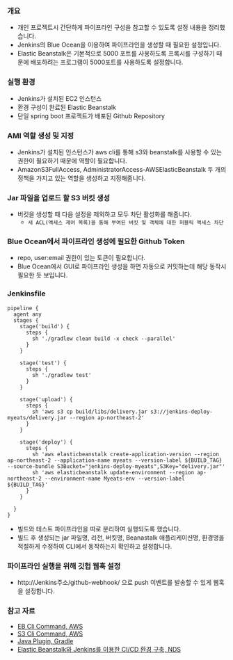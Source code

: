 ### 개요

- 개인 프로젝트시 간단하게 파이프라인 구성을 참고할 수 있도록 설정 내용을 정리했습니다.
- Jenkins의 Blue Ocean을 이용하여 파이프라인을 생성할 때 필요한 설정입니다.
- Elastic Beanstalk은 기본적으로 5000 포트를 사용하도록 프록시를 구성하기 때문에 배포하려는 프로그램이 5000포트를 사용하도록 설정합니다.

### 실행 환경

- Jenkins가 설치된 EC2 인스턴스
- 환경 구성이 완료된 Elastic Beanstalk
- 단일 spring boot 프로젝트가 배포된 Github Repository

### AMI 역할 생성 및 지정

- Jenkins가 설치된 인스턴스가 aws cli를 통해 s3와 beanstalk를 사용할 수 있는 권한이 필요하기 때문에 역할이 필요합니다.
- AmazonS3FullAccess, AdministratorAccess-AWSElasticBeanstalk 두 개의 정책을 가지고 있는 역할을 생성하고 지정해줍니다.

### Jar 파일을 업로드 할 S3 버킷 생성

- 버킷을 생성할 때 다음 설정을 제외하고 모두 차단 활성화를 해줍니다.
    - `새 ACL(액세스 제어 목록)을 통해 부여된 버킷 및 객체에 대한 퍼블릭 액세스 차단`

### Blue Ocean에서 파이프라인 생성에 필요한 Github Token

- repo, user:email 권한이 있는 토큰이 필요합니다.
- Blue Ocean에서 GUI로 파이프라인 생성을 하면 자동으로 커밋하는데 해당 동작시 필요한 듯 보입니다.

### Jenkinsfile

```
pipeline {
  agent any
  stages {
    stage('build') {
      steps {
        sh './gradlew clean build -x check --parallel'
      }
    }

    stage('test') {
      steps {
        sh './gradlew test'
      }
    }

    stage('upload') {
      steps {
        sh 'aws s3 cp build/libs/delivery.jar s3://jenkins-deploy-myeats/delivery.jar --region ap-northeast-2'
      }
    }

    stage('deploy') {
      steps {
        sh 'aws elasticbeanstalk create-application-version --region ap-northeast-2 --application-name myeats --version-label ${BUILD_TAG} --source-bundle S3Bucket="jenkins-deploy-myeats",S3Key="delivery.jar"'
        sh 'aws elasticbeanstalk update-environment --region ap-northeast-2 --environment-name Myeats-env --version-label ${BUILD_TAG}'
      }
    }

  }
}

```

- 빌드와 테스트 파이프라인을 따로 분리하여 실행되도록 했습니다.
- 빌드 후 생성되는 jar 파일명, 리전, 버킷명, Beanastalk 애플리케이션명, 환경명을 적절하게 수정하여 CLI에서 동작하는지 확인하고 설정합니다.

### 파이프라인 실행을 위해 깃헙 웹훅 설정

- http://Jenkins주소/github-webhook/ 으로 push 이벤트를 발송할 수 있게 웹훅을 설정합니다.

### 참고 자료

- [EB Cli Command, AWS](https://docs.aws.amazon.com/ko_kr/elasticbeanstalk/latest/dg/eb-cli3.html)
- [S3 Cli Command, AWS](https://docs.aws.amazon.com/ko_kr/cli/latest/userguide/cli-services-s3-commands.html)
- [Java Plugin, Gradle](https://docs.gradle.org/current/userguide/java_plugin.html)
- [Elastic Beanstalk와 Jenkins를 이용한 CI/CD 환경 구축, NDS](https://tech.cloud.nongshim.co.kr/2021/11/15/hands-on-elastic-beanstalk%EB%A5%BC-%EC%82%AC%EC%9A%A9%ED%95%9C-%EC%9B%B9-%EC%95%A0%ED%94%8C%EB%A6%AC%EC%BC%80%EC%9D%B4%EC%85%98-%EB%B0%B0%ED%8F%AC-pythondjango-jenkins%EB%A5%BC-%ED%99%9C/)